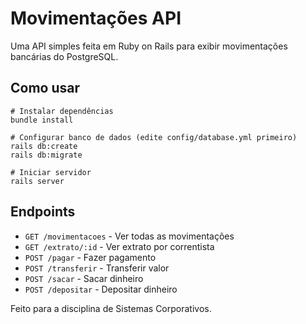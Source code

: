 # Movimentações API

Uma API simples feita em Ruby on Rails para exibir movimentações bancárias do PostgreSQL.

## Como usar

```
# Instalar dependências
bundle install

# Configurar banco de dados (edite config/database.yml primeiro)
rails db:create
rails db:migrate

# Iniciar servidor
rails server
```

## Endpoints

- `GET /movimentacoes` - Ver todas as movimentações
- `GET /extrato/:id` - Ver extrato por correntista
- `POST /pagar` - Fazer pagamento
- `POST /transferir` - Transferir valor
- `POST /sacar` - Sacar dinheiro
- `POST /depositar` - Depositar dinheiro

Feito para a disciplina de Sistemas Corporativos.